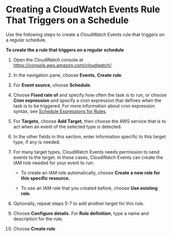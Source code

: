 # Creating a CloudWatch Events Rule That Triggers on a Schedule<a name="Create-CloudWatch-Events-Scheduled-Rule"></a>

Use the following steps to create a CloudWatch Events rule that triggers on a regular schedule\.

**To create the a rule that triggers on a regular schedule**

1. Open the CloudWatch console at [https://console\.aws\.amazon\.com/cloudwatch/](https://console.aws.amazon.com/cloudwatch/)\.

1. In the navigation pane, choose **Events**, **Create rule**\.

1. For **Event source**, choose **Schedule**\.

1. Choose **Fixed rate of** and specify how often the task is to run, or choose **Cron expression** and specify a cron expression that defines when the task is to be triggered\. For more information about cron expression syntax, see [Schedule Expressions for Rules](ScheduledEvents.md)\.

1. For **Targets**, choose **Add Target**, then choose the AWS service that is to act when an event of the selected type is detected\. 

1. In the other fields in this section, enter information specific to this target type, if any is needed\. 

1. For many target types, CloudWatch Events needs permission to send events to the target\. In these cases, CloudWatch Events can create the IAM role needed for your event to run: 

   + To create an IAM role automatically, choose **Create a new role for this specific resource\.**

   + To use an IAM role that you created before, choose **Use existing role**\.

1. Optionally, repeat steps 5\-7 to add another target for this rule\.

1. Choose **Configure details**\. For **Rule definition**, type a name and description for the rule\. 

1. Choose **Create rule**\.